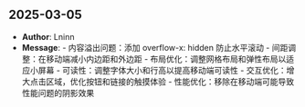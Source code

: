 ## 2025-03-05
- **Author**: Lninn
- **Message**: - 内容溢出问题：添加 overflow-x: hidden 防止水平滚动 - 间距调整：在移动端减小内边距和外边距 - 布局优化：调整网格布局和弹性布局以适应小屏幕 - 可读性：调整字体大小和行高以提高移动端可读性 - 交互优化：增大点击区域，优化按钮和链接的触摸体验 - 性能优化：移除在移动端可能导致性能问题的阴影效果


